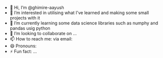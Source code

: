 - 👋 Hi, I’m @ghimire-aayush
- 👀 I’m interested in utilising what I've learned and making some small projects with it
- 🌱 I’m currently learning some data science libraries such as numphy and pandas usig python
- 💞️ I’m looking to collaborate on ...
- 📫 How to reach me: via email:
- 😄 Pronouns: 
- ⚡ Fun fact: ...

<!---
ghimire-aayush/ghimire-aayush is a ✨ special ✨ repository because its `README.md` (this file) appears on your GitHub profile.
You can click the Preview link to take a look at your changes.
--->
